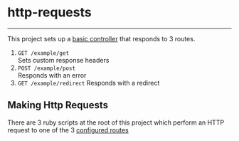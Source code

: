 # http-requests

---

This project sets up a [basic controller](https://github.com/zabawaba99/ironhack/blob/master/http-request/app/controllers/example_controller.rb) that responds to 3 routes.

  1. `GET /example/get`<br>
    Sets custom response headers
  2. `POST /example/post`<br>
    Responds with an error
  3. `GET /example/redirect`
    Responds with a redirect

## Making Http Requests

There are 3 ruby scripts at the root of this project which perform an
HTTP request to one of the 3 [configured routes](https://github.com/zabawaba99/ironhack/blob/master/http-request/config/routes.rb)
